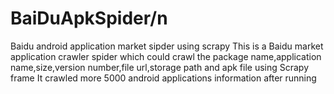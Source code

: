 # BaiDuApkSpider/n
Baidu android application market sipder using scrapy 
This is a Baidu market application crawler spider which could crawl the package name,application name,size,version number,file url,storage path and apk file using Scrapy frame
It crawled more 5000 android applications information after running
